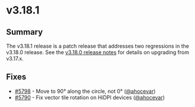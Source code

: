 # v3.18.1

## Summary

The v3.18.1 release is a patch release that addresses two regressions in the v3.18.0 release.  See the [v3.18.0 release notes](https://github.com/openlayers/openlayers/releases/tag/v3.18.0) for details on upgrading from v3.17.x.

## Fixes

 * [#5798](https://github.com/openlayers/openlayers/pull/5798) - Move to 90° along the circle, not 0° ([@ahocevar](https://github.com/ahocevar))
 * [#5790](https://github.com/openlayers/openlayers/pull/5790) - Fix vector tile rotation on HiDPI devices ([@ahocevar](https://github.com/ahocevar))
